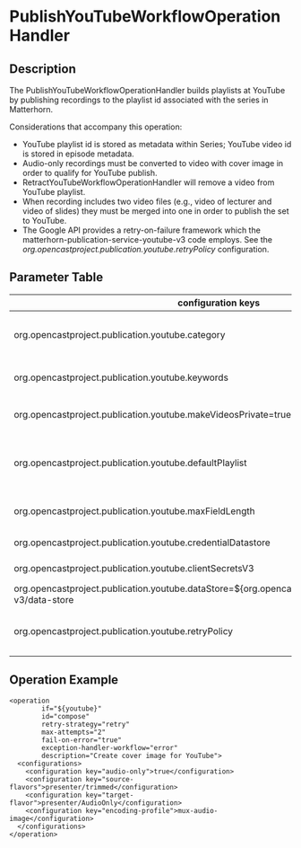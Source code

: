 # PublishYouTubeWorkflowOperationHandler

## Description
The PublishYouTubeWorkflowOperationHandler builds playlists at YouTube by publishing recordings to the playlist id associated with the series in Matterhorn.

Considerations that accompany this operation:
* YouTube playlist id is stored as metadata within Series; YouTube video id is stored in episode metadata.
* Audio-only recordings must be converted to video with cover image in order to qualify for YouTube publish.
* RetractYouTubeWorkflowOperationHandler will remove a video from YouTube playlist.
* When recording includes two video files (e.g., video of lecturer and video of slides) they must be merged into one in order to publish the set to YouTube.
* The Google API provides a retry-on-failure framework which the matterhorn-publication-service-youtube-v3 code employs. See the *org.opencastproject.publication.youtube.retryPolicy* configuration.

## Parameter Table

|configuration keys|example|description|default value|
|------------------|-------|-----------|-------------|
|org.opencastproject.publication.youtube.category|'Education'|[Read about video categories at YouTube](https://developers.google.com/youtube/v3/docs/videos)|'CHANGE_ME'|
|org.opencastproject.publication.youtube.keywords|'Berkeley, University of California'|[Read about keywords at YouTube](https://developers.google.com/youtube/v3/docs/videos)|'CHANGE_ME'|
|org.opencastproject.publication.youtube.makeVideosPrivate=true|example|[Read about YouTube's privacyStatus](https://developers.google.com/youtube/v3/docs/videos)|true|
|org.opencastproject.publication.youtube.defaultPlaylist|'UC Berkeley miscellaneous'|If no playlist id is associated with the series then add video to this playlist.|'CHANGE_ME'|
|org.opencastproject.publication.youtube.maxFieldLength|74|Read Google documentation on max length|74|
|org.opencastproject.publication.youtube.credentialDatastore|`see default value`|Name for the data store|'store'|
| org.opencastproject.publication.youtube.clientSecretsV3 |`see default value`| [Description](https://developers.google.com/api-client-library/python/guide/aaa_client_secrets) | \$\{bundles.configuration.location\}/youtube-v3/client-secrets-youtube-v3.json |
| org.opencastproject.publication.youtube.dataStore=${org.opencastproject.storage.dir}/youtube-v3/data-store
| org.opencastproject.publication.youtube.retryPolicy |`see default value`| [Description](https://opencast.jira.com/browse/MH-10863) | First failure:0:0:1,Second failure:900000:0:1,Third failure:3600000:0:1,Fourth failure:7200000:7200000:12 |

## Operation Example
```
<operation
        if="${youtube}"
        id="compose"
        retry-strategy="retry"
        max-attempts="2"
        fail-on-error="true"
        exception-handler-workflow="error"
        description="Create cover image for YouTube">
  <configurations>
    <configuration key="audio-only">true</configuration>
    <configuration key="source-flavors">presenter/trimmed</configuration>
    <configuration key="target-flavor">presenter/AudioOnly</configuration>
    <configuration key="encoding-profile">mux-audio-image</configuration>
  </configurations>
</operation>
```